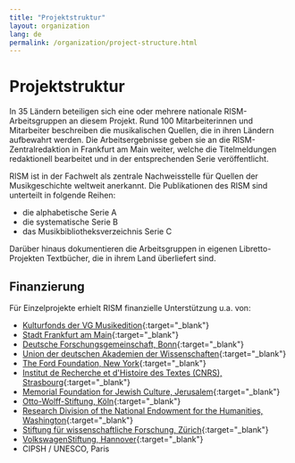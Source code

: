```yaml
---
title: "Projektstruktur"
layout: organization
lang: de
permalink: /organization/project-structure.html
---
```


# Projektstruktur

In 35 Ländern beteiligen sich eine oder mehrere nationale RISM-Arbeitsgruppen an diesem Projekt. Rund 100 Mitarbeiterinnen und Mitarbeiter beschreiben die musikalischen Quellen, die in ihren Ländern aufbewahrt werden. Die Arbeitsergebnisse geben sie an die RISM-Zentralredaktion in Frankfurt am Main weiter, welche die Titelmeldungen redaktionell bearbeitet und in der entsprechenden Serie veröffentlicht.

RISM ist in der Fachwelt als zentrale Nachweisstelle für Quellen der Musikgeschichte weltweit anerkannt. Die Publikationen des RISM sind unterteilt in folgende Reihen:

* die alphabetische Serie A
* die systematische Serie B
* das Musikbibliotheksverzeichnis Serie C

Darüber hinaus dokumentieren die Arbeitsgruppen in eigenen Libretto-Projekten Textbücher, die in ihrem Land überliefert sind.

## Finanzierung

Für Einzelprojekte erhielt RISM finanzielle Unterstützung u.a. von:

* [Kulturfonds der VG Musikedition](https://www.vg-musikedition.de/){:target="_blank"}
* [Stadt Frankfurt am Main](https://www.kultur-frankfurt.de/){:target="_blank"}
* [Deutsche Forschungsgemeinschaft, Bonn](http://www.dfg.de/){:target="_blank"}
* [Union der deutschen Akademien der Wissenschaften](http://www.akademienunion.de/){:target="_blank"}
* [The Ford Foundation, New York](http://www.fordfoundation.org/){:target="_blank"}
* [Institut de Recherche et d'Histoire des Textes (CNRS), Strasbourg](http://www.irht.cnrs.fr/){:target="_blank"}
* [Memorial Foundation for Jewish Culture, Jerusalem](http://www.mfjc.org/){:target="_blank"}
* [Otto-Wolff-Stiftung, Köln](http://www.otto-wolff-institut.de/){:target="_blank"}
* [Research Division of the National Endowment for the Humanities, Washington](http://www.neh.gov/){:target="_blank"}
* [Stiftung für wissenschaftliche Forschung, Zürich](http://www.researchers.uzh.ch/){:target="_blank"}
* [VolkswagenStiftung, Hannover](http://www.volkswagen-stiftung.de/){:target="_blank"}
* CIPSH / UNESCO, Paris
